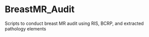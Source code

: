 # BreastMR_Audit
Scripts to conduct breast MR audit using RIS, BCRP, and extracted pathology elements
